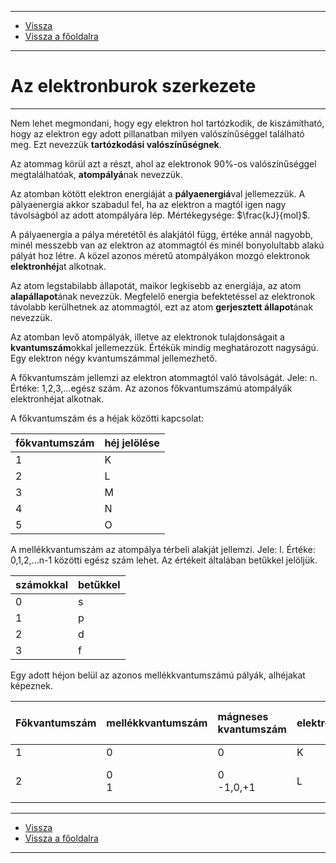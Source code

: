 
---

- [Vissza](../kemia.md)
- [Vissza a főoldalra](../../../../README.md)

---

# Az elektronburok szerkezete

---

Nem lehet megmondani, hogy egy elektron hol tartózkodik, de kiszámítható, hogy az elektron egy adott pillanatban milyen valószínűséggel található meg. Ezt nevezzük **tartózkodási valószínűségnek**.

Az atommag körül azt a részt, ahol az elektronok 90%-os valószínűséggel megtalálhatóak, **atompályá**nak nevezzük.

Az atomban kötött elektron energiáját a **pályaenergiá**val jellemezzük. A pályaenergia akkor szabadul fel, ha az elektron a magtól igen nagy távolságból az adott atompályára lép. Mértékegysége: $\frac{kJ}{mol}$.

A pályaenergia a pálya méretétől és alakjától függ, értéke annál nagyobb, minél messzebb van az elektron az atommagtól és minél bonyolultabb alakú pályát hoz létre. A közel azonos méretű atompályákon mozgó elektronok **elektronhéj**at alkotnak.

Az atom legstabilabb állapotát, maikor legkisebb az energiája, az atom **alapállapot**ának nevezzük. Megfelelő energia befektetéssel az elektronok távolabb kerülhetnek az atommagtól, ezt az atom **gerjesztett állapot**ának nevezzük.

Az atomban levő atompályák, illetve az elektronok tulajdonságait a **kvantumszám**okkal jellemezzük. Értékük mindig meghatározott nagyságú. Egy elektron négy kvantumszámmal jellemezhető.

A főkvantumszám jellemzi az elektron atommagtól való távolságát. Jele: n. Értéke: 1,2,3,...egész szám. Az azonos főkvantumszámú atompályák elektronhéjat alkotnak.

A főkvantumszám és a héjak közötti kapcsolat:

| főkvantumszám | héj jelölése |
| :-- | :-- |
| 1 | K |
| 2 | L |
| 3 | M |
| 4 | N |
| 5 | O |

A mellékkvantumszám az atompálya térbeli alakját jellemzi. Jele: l. Értéke: 0,1,2,...n-1 közötti egész szám lehet. Az értékeit általában betűkkel jelöljük.

| számokkal | betűkkel |
| :-- | :-- |
| 0 | s |
| 1 | p |
| 2 | d |
| 3 | f |

Egy adott héjon belül az azonos mellékkvantumszámú pályák, alhéjakat képeznek.

| Főkvantumszám | mellékkvantumszám | mágneses kvantumszám | elektronhéj | alhéj jelölés | atompályák száma | elektronok maximális száma |
| :-- | :-- | :-- | :-- | :-- | :-- | :-- |
| 1 | 0 | 0 | K | 1s | 1 | 2 |
| 2 | 0<br>1 | 0<br>-1,0,+1 | L | 2s<br>2p | 1<br>3$\rbrace$4 | 2<br>&nbsp;&nbsp;&nbsp;8<br>6 |

---

- [Vissza](../kemia.md)
- [Vissza a főoldalra](../../../../README.md)

---